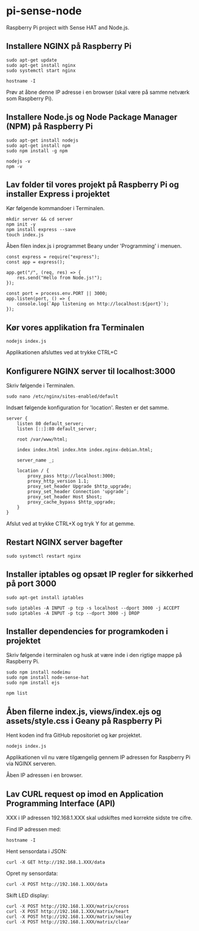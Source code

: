 # pi-sense-node
Raspberry Pi project with Sense HAT and Node.js.

## Installere NGINX på Raspberry Pi

```
sudo apt-get update 
sudo apt-get install nginx 
sudo systemctl start nginx

hostname -I
```

Prøv at åbne denne IP adresse i en browser (skal være på samme netværk som Raspberry Pi).

## Installere Node.js og Node Package Manager (NPM) på Raspberry Pi

```
sudo apt-get install nodejs 
sudo apt-get install npm 
sudo npm install -g npm

nodejs -v 
npm -v
```

## Lav folder til vores projekt på Raspberry Pi og installer Express i projektet

Kør følgende kommandoer i Terminalen.

```
mkdir server && cd server
npm init -y
npm install express --save
touch index.js
```

Åben filen index.js i programmet Beany under 'Programming' i menuen.

```
const express = require("express"); 
const app = express(); 

app.get("/", (req, res) => { 
	res.send("Hello from Node.js!"); 
}); 

const port = process.env.PORT || 3000;
app.listen(port, () => { 
	console.log(`App listening on http://localhost:${port}`);
});
```

## Kør vores applikation fra Terminalen

```
nodejs index.js
```

Applikationen afsluttes ved at trykke CTRL+C

## Konfigurere NGINX server til localhost:3000

Skriv følgende i Terminalen.

```
sudo nano /etc/nginx/sites-enabled/default 
```

Indsæt følgende konfiguration for 'location'. Resten er det samme.

```
server { 
	listen 80 default_server; 
	listen [::]:80 default_server; 

	root /var/www/html; 

	index index.html index.htm index.nginx-debian.html; 

	server_name _; 

	location / { 
		proxy_pass http://localhost:3000; 
		proxy_http_version 1.1; 
		proxy_set_header Upgrade $http_upgrade; 
		proxy_set_header Connection 'upgrade’; 
		proxy_set_header Host $host; 
		proxy_cache_bypass $http_upgrade; 
	} 
}
```

Afslut ved at trykke CTRL+X og tryk Y for at gemme.

## Restart NGINX server bagefter

```
sudo systemctl restart nginx
```

## Installer iptables og opsæt IP regler for sikkerhed på port 3000

```
sudo apt-get install iptables 

sudo iptables -A INPUT -p tcp -s localhost --dport 3000 -j ACCEPT 
sudo iptables -A INPUT -p tcp --dport 3000 -j DROP
```

## Installer dependencies for programkoden i projektet

Skriv følgende i terminalen og husk at være inde i den rigtige mappe på Raspberry Pi.

```
sudo npm install nodeimu
sudo npm install node-sense-hat
sudo npm install ejs

npm list
```

## Åben filerne index.js, views/index.ejs og assets/style.css i Geany på Raspberry Pi

Hent koden ind fra GitHub repositoriet og kør projektet.

```
nodejs index.js
```

Applikationen vil nu være tilgængelig gennem IP adressen for Raspberry Pi via NGINX serveren.

Åben IP adressen i en browser.

## Lav CURL request op imod en Application Programming Interface (API)

XXX i IP adressen 192.168.1.XXX skal udskiftes med korrekte sidste tre cifre.

Find IP adressen med:

```
hostname -I
```

Hent sensordata i JSON:

```
curl -X GET http://192.168.1.XXX/data
```

Opret ny sensordata:

```
curl -X POST http://192.168.1.XXX/data
```

Skift LED display:

```
curl -X POST http://192.168.1.XXX/matrix/cross
curl -X POST http://192.168.1.XXX/matrix/heart
curl -X POST http://192.168.1.XXX/matrix/smiley
curl -X POST http://192.168.1.XXX/matrix/clear
```
